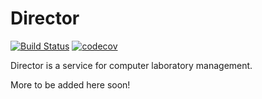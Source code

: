 # Director

[![Build Status](https://travis-ci.com/aueb-cslabs/director.svg?branch=master)](https://travis-ci.com/aueb-cslabs/director)
[![codecov](https://codecov.io/gh/aueb-cslabs/director/branch/master/graph/badge.svg)](https://codecov.io/gh/aueb-cslabs/director)

Director is a service for computer laboratory management.

More to be added here soon!
